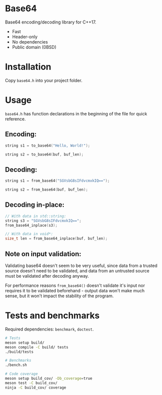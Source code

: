 # Base64
Base64 encoding/decoding library for C++17.

- Fast
- Header-only
- No dependencies
- Public domain (0BSD)

# Installation
Copy `base64.h` into your project folder.

# Usage
`base64.h` has function declarations in the beginning of the file for quick reference.

## Encoding:
```cpp
string s1 = to_base64("Hello, World!");

string s2 = to_base64(buf, buf_len);
```

## Decoding:
```cpp
string s1 = from_base64("SGVsbG8sIFdvcmxkIQ==");

string s2 = from_base64(buf, buf_len);
```

## Decoding in-place:
```cpp
// With data in std::string:
string s3 = "SGVsbG8sIFdvcmxkIQ==";
from_base64_inplace(s3);

// With data in void*:
size_t len = from_base64_inplace(buf, buf_len);
```

## Note on input validation:

Validating base64 doesn't seem to be very useful, since data
from a trusted source doesn't need to be validated,
and data from an untrusted source
must be validated after decoding anyway.

For performance reasons `from_base64()` doesn't validate it's input
nor requires it to be validated beforehand - output data won't
make much sense, but it won't impact the stability of the program.

# Tests and benchmarks
Required dependencies: `benchmark`, `doctest`.
```bash
# Tests
meson setup build/
meson compile -C build/ tests
./build/tests

# Benchmarks
./bench.sh

# Code coverage
meson setup build_cov/ -Db_coverage=true
meson test -C build_cov/
ninja -C build_cov/ coverage
```
